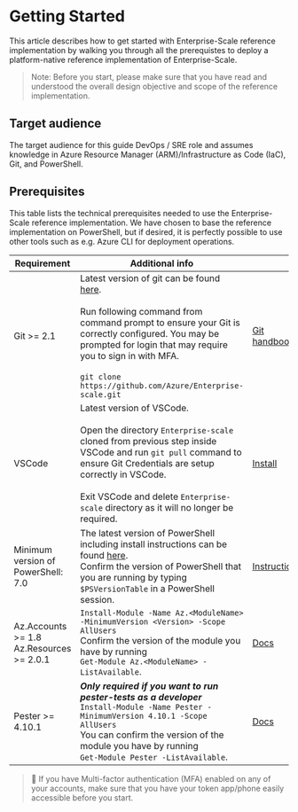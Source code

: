 
# Getting Started

This article describes how to get started with Enterprise-Scale reference implementation by walking you through all the prerequistes to deploy a platform-native reference implementation of Enterprise-Scale.
> Note:  Before you start, please make sure that you have read and understood the overall design objective and scope of the reference implementation.

## Target audience

The target audience for this guide DevOps / SRE role and assumes knowledge in Azure Resource Manager (ARM)/Infrastructure as Code (IaC), Git, and PowerShell.

## Prerequisites

This table lists the technical prerequisites needed to use the Enterprise-Scale reference implementation. We have chosen to base the reference implementation on PowerShell, but if desired, it is perfectly possible to use other tools such as e.g. Azure CLI for deployment operations.

|Requirement|Additional info | |
|---------------|--------------------|--------------------|
|Git >= 2.1| Latest version of git can be found [here](https://git-scm.com/). <br/> <br/> Run following command from command prompt to ensure your Git is correctly configured. You may be prompted for login that may require you to sign in with MFA. <br/> <br/>```git clone https://github.com/Azure/Enterprise-scale.git ``` | [Git handbook](https://guides.github.com/introduction/git-handbook/)|
| VSCode |  Latest version of VSCode. <br/><br/> Open the directory ```Enterprise-scale``` cloned from previous step inside VSCode and run ```git pull``` command to ensure Git Credentials are setup correctly in VSCode. <br/> <br/> Exit VSCode and delete ```Enterprise-scale``` directory as it will no longer be required. | [Install](https://code.visualstudio.com/download#)  |
Minimum version of PowerShell: 7.0|  The latest version of PowerShell including install instructions can be found [here](https://github.com/PowerShell/PowerShell). <br> Confirm the version of PowerShell that you are running by typing `$PSVersionTable` in a PowerShell session.| [Instructions](https://github.com/PowerShell/PowerShell)
|Az.Accounts >= 1.8 <br>Az.Resources >= 2.0.1 |  `Install-Module -Name Az.<ModuleName> -MinimumVersion <Version> -Scope AllUsers`<br>Confirm the version of the module you have by running <br>`Get-Module Az.<ModuleName> -ListAvailable`. | [Docs](https://docs.microsoft.com/en-us/powershell/azure/install-az-ps)|
| Pester >= 4.10.1 |  ***Only required if you want to run pester-tests as a developer*** <br>`Install-Module -Name Pester -MinimumVersion 4.10.1 -Scope AllUsers`<br> You can confirm the version of the module you have by running <br>`Get-Module Pester -ListAvailable`. | [Docs](https://github.com/pester/Pester) |

>:iphone: If you have Multi-factor authentication (MFA) enabled on any of your accounts, make sure that you have your token app/phone easily accessible before you start.
